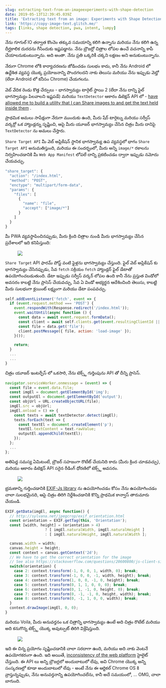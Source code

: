 ```yaml
---
slug: extracting-text-from-an-imageexperiments-with-shape-detection
date: 2019-05-13T12:39:45.039Z
title: 'Extracting text from an image: Experiments with Shape Detection'
link: 'https://copy-image-text.glitch.me/'
tags: [links, shape detection, pwa, intent, lumpy]
---
```

నేను గూగుల్ IO తర్వాత కొంచెం తక్కువ సమయాన్ని కలిగి ఉన్నాను మరియు నేను కలిగి ఉన్న దీర్ఘకాలిక దురదను గీసేందుకు ఇష్టపడ్డాను. నేను బ్రౌజర్లో చిత్రాల లోపల ఉంచే వచనాన్ని కాపీ చేయాలనుకుంటున్నాను. అది అంతా. నేను ప్రతి ఒక్కరికీ చక్కని లక్షణం అని అనుకుంటున్నాను.

నేరుగా Chrome లోకి కార్యాచరణను జోడించడం సులభం కాదు, కానీ నేను Android లో ఉద్దేశిత వ్యవస్థ యొక్క ప్రయోజనాన్ని పొందగలదని నాకు తెలుసు మరియు నేను ఇప్పుడు వెబ్తో (లేదా Android లో కనీసం Chrome) చేయగలను.

వెబ్ వేదిక రెండు కొత్త చేర్పులు - భాగస్వామ్యం టార్గెట్ స్థాయి 2 (లేదా నేను దాన్ని ఫైల్ భాగస్వామ్యం పిలవాలని ఇష్టపడే) మరియు `TextDetector` ఆకారం డిటెక్షన్ API లో - [have allowed me to build a utility that I can Share images to and get the text held inside them](https://copy-image-text.glitch.me/) .

ప్రాథమిక అమలు సాపేక్షంగా నేరుగా ముందుకు ఉంది, మీరు షేర్ టార్గెట్ను మరియు సర్వీస్ వర్కర్లో ఒక హ్యాండ్లర్ను సృష్టించి, ఆపై మీరు యూజర్ భాగస్వామ్యం చేసిన చిత్రం మీరు దానిపై `TextDetector` ను అమలు చేస్తారు.

`Share Target API` మీ వెబ్ అప్లికేషన్ స్థానిక భాగస్వామ్య ఉప వ్యవస్థలో భాగం `Share Target API` అనుమతిస్తుంది, మరియు ఈ సందర్భంలో, మీరు అన్ని `image/*` రకాలను నిర్వహించడానికి మీ `Web App Manifest` లోపలే దాన్ని ప్రకటించడం ద్వారా ఇప్పుడు నమోదు చేయవచ్చు.

```javascript
"share_target": {
  "action": "/index.html",
  "method": "POST",
  "enctype": "multipart/form-data",
  "params": {
    "files": [
      {
        "name": "file",
        "accept": ["image/*"]
      }
    ]
  }
}
```

మీ PWA వ్యవస్థాపించినప్పుడు, మీరు క్రింది చిత్రాల నుండి మీరు భాగస్వామ్యం చేసిన ప్రదేశాలలో ఇది కనిపిస్తుంది:

<figure><img src="/images/2019-05-13-extracting-text-from-an-imageexperiments-with-shape-detection-0.jpeg"></figure>

`Share Target` API ఫారమ్ పోస్ట్ వంటి ఫైళ్లను భాగస్వామ్యం చేస్తుంది. ఫైల్ వెబ్ అప్లికేషన్ కు భాగస్వామ్యం చేసినప్పుడు, సేవ `fetch` సక్రియం `fetch` హ్యాండ్లర్ ఫైల్ డేటాతో ఉపయోగించబడుతుంది. డేటా ఇప్పుడు సర్వీస్ వర్కర్ లోపల ఉంది కానీ నేను ప్రస్తుత విండోలో అవసరం కాబట్టి నేను ప్రాసెస్ చేయవచ్చు, సేవ ఏ విండో అభ్యర్థన ఆదేశించింది తెలుసు, కాబట్టి మీరు సులభంగా క్లయింట్ లక్ష్యంగా మరియు డేటా పంపవచ్చు.

```javascript
self.addEventListener('fetch', event => {
  if (event.request.method === 'POST') {
    event.respondWith(Response.redirect('/index.html'));
    event.waitUntil(async function () {
      const data = await event.request.formData();
      const client = await self.clients.get(event.resultingClientId || event.clientId);
      const file = data.get('file');
      client.postMessage({ file, action: 'load-image' });
    }());
    
    return;
  }
  ...
  ...
}

```

చిత్రం యూజర్ ఇంటర్ఫేస్ లో ఒకసారి, నేను టెక్స్ట్ గుర్తింపును API తో దీన్ని ప్రాసెస్.

```javascript
navigator.serviceWorker.onmessage = (event) => {  
  const file = event.data.file;
  const imgEl = document.getElementById('img');
  const outputEl = document.getElementById('output');
  const objUrl = URL.createObjectURL(file);
  imgEl.src = objUrl;
  imgEl.onload = () => {
    const texts = await textDetector.detect(imgEl);
    texts.forEach(text => {
      const textEl = document.createElement('p');
      textEl.textContent = text.rawValue;
      outputEl.appendChild(textEl);
    });
  };
  ...
};
```

అతిపెద్ద సమస్య ఏమిటంటే, బ్రౌజర్ సహజంగా రొటేట్ చేయనిది కాదు (మీరు క్రింద చూడవచ్చు), మరియు ఆకారం డిటెక్షన్ API సరైన రీడింగ్ ధోరణిలో టెక్స్ట్ అవసరం.

<figure><img src="/images/2019-05-13-extracting-text-from-an-imageexperiments-with-shape-detection-1.jpeg"></figure>

భ్రమణాన్ని గుర్తించడానికి [EXIF-Js library](https://github.com/exif-js/exif-js) ను ఉపయోగించడం కోసం నేను ఉపయోగించడం చాలా సులభమైనది, ఆపై చిత్రం తిరిగి నిర్దేశించడానికి కొన్ని ప్రాథమిక కాన్వాస్ తారుమారు చేయండి.

```javascript
EXIF.getData(imgEl, async function() {
  // http://sylvana.net/jpegcrop/exif_orientation.html
  const orientation = EXIF.getTag(this, 'Orientation');
  const [width, height] = (orientation > 4) 
                  ? [ imgEl.naturalWidth, imgEl.naturalHeight ]
                  : [ imgEl.naturalHeight, imgEl.naturalWidth ];

  canvas.width = width;
  canvas.height = height;
  const context = canvas.getContext('2d');
  // We have to get the correct orientation for the image
  // See also https://stackoverflow.com/questions/20600800/js-client-side-exif-orientation-rotate-and-mirror-jpeg-images
  switch(orientation) {
    case 2: context.transform(-1, 0, 0, 1, width, 0); break;
    case 3: context.transform(-1, 0, 0, -1, width, height); break;
    case 4: context.transform(1, 0, 0, -1, 0, height); break;
    case 5: context.transform(0, 1, 1, 0, 0, 0); break;
    case 6: context.transform(0, 1, -1, 0, height, 0); break;
    case 7: context.transform(0, -1, -1, 0, height, width); break;
    case 8: context.transform(0, -1, 1, 0, 0, width); break;
  }
  context.drawImage(imgEl, 0, 0);
}
```

మరియు Voila, మీరు అనువర్తనం ఒక చిత్రాన్ని భాగస్వామ్యం ఉంటే అది చిత్రం రొటేట్ మరియు అది కనుగొన్న టెక్స్ట్ యొక్క అవుట్పుట్ తిరిగి విశ్లేషిస్తుంది.

<figure><img src="/images/2019-05-13-extracting-text-from-an-imageexperiments-with-shape-detection-2.jpeg"></figure>

ఇది ఈ చిన్న ప్రయోగం సృష్టించడానికి చాలా సరదాగా ఉంది, మరియు అది నాకు వెంటనే ఉపయోగకరంగా ఉంది. ఇది అయితే, [inconsistency of the web platform](/the-lumpy-web/) హైలైట్ చేస్తుంది. ఈ API లు అన్ని బ్రౌజర్లలో అందుబాటులో లేవు, అవి Chrome యొక్క అన్ని సంస్కరణల్లో కూడా అందుబాటులో లేవు - అంటే నేను ఈ ఆర్టికల్ Chrome OS కి వ్రాస్తున్నప్పుడు, నేను అనువర్తనాన్ని ఉపయోగించలేను, కానీ అదే సమయంలో, ... OMG, చాలా బాగుంది.

